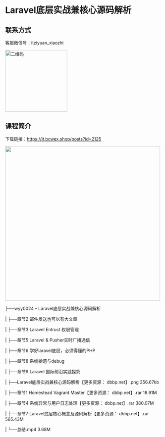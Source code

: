 # Laravel底层实战兼核心源码解析

## 联系方式

客服微信号：itziyuan_xiaozhi

<img src="https://ziyuanyun.oss-cn-guangzhou.aliyuncs.com/common/20240614073449/666b82192834a.jpg" width="200" height="200" alt="二维码">

## 课程简介

下载链接：https://it.bcwex.shop/posts?id=2125

<img src="https://ziyuanyun.oss-cn-guangzhou.aliyuncs.com/yun/20240515183654/664490469e80e.jpg" width="500" alt="">

  ├──wyy0024 &#8211; Laravel底层实战兼核心源码解析

 | ├──章节2 邮件发送也可以有大文章

 | ├──章节3 Laravel Entrust 权限管理

 | ├──章节5 Laravel &amp; Pusher实时广播通信

 | ├──章节6 学好laravel底层，必须得懂的PHP

 | ├──章节8 系统拾遗与debug

 | ├──章节9 Laravel 国际前沿实践探究

 | ├──Laravel底层实战兼核心源码解析【更多资源： dbbp.net】.png 356.67kb

 | ├──章节1 Homestead Vagrant Master【更多资源： dbbp.net】.rar 18.91M

 | ├──章节4 系统异常与用户日志处理【更多资源： dbbp.net】.rar 380.07M

 | ├──章节7 Laravel底层核心概念及源码解析【更多资源： dbbp.net】.rar 565.43M

 | └──总结.mp4 3.68M

  